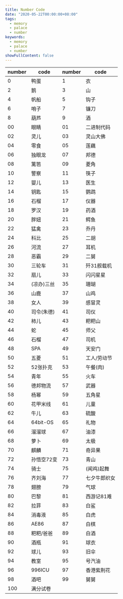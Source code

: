 ```yaml
---
title: Number Code
date: "2020-05-22T00:00:00+08:00"
tags: 
  - memory
  - palace
  - number
keywords: 
  - memory
  - palace
  - number
showFullContent: false
---
```


| number | code | number | code |
| ------ | ---- | ------ | ---- |
| 0  | 鸭蛋 | 1 | 衣 |
| 2  | 鹅  | 3 | 山  |
| 4  | 帆船 | 5 | 钩子 |
| 6  | 哨子 | 7 | 镰刀 |
| 8  | 葫芦 | 9 | 酒 |
| 00 | 眼睛 | 01 | 二进制代码 |
| 02 | 灵儿 | 03 | 灵山大佛 |
| 04 | 零食 | 05 | 莲藕 |
| 06 | 独眼龙 | 07 | 邦德 |
| 08 | 篱笆 | 09 | 菱角 |
| 10 | 警察 | 11 | 筷子 |
| 12 | 婴儿 | 13 | 医生 |
| 14 | 钥匙 | 15 | 鹦鹉 |
| 16 | 石榴 | 17 | 仪器 |
| 18 | 罗汉 | 19 | 药酒 |
| 20 | 胖妞 | 21 | 鳄鱼 |
| 22 | 猛禽 | 23 | 乔丹 |
| 24 | 科比 | 25 | 二胡 |
| 26 | 河流 | 27 | 耳机 |
| 28 | 恶霸 | 29 | 二舅 |
| 30 | 三轮车 | 31 | 歼31舰载机 |
| 32 | 扇儿 | 33 | 闪闪星星 |
| 34 | (凉办)三丝 | 35 | 珊瑚 |
| 36 | 山鹿 | 37 | 山鸡 |
| 38 | 女人 | 39 | 感冒灵 |
| 40 | 司令(朱德) | 41 | 司仪 |
| 42 | 柿儿 | 43 | 粑粑山 |
| 44 | 蛇 | 45 | 师父 |
| 46 | 石榴 | 47 | 司机 |
| 48 | SPA | 49 | 天安门 |
| 50 | 五菱 | 51 | 工人/劳动节 |
| 52 | 52张扑克 | 53 | 午餐(肉) |
| 54 | 青年 | 55 | 火车 |
| 56 | 德邦物流 | 57 | 武器 |
| 58 | 杨幂 | 59 | 五角星 |
| 60 | 花甲米线 | 61 | 儿童 |
| 62 | 牛儿 | 63 | 硫酸 |
| 64 | 64bit-OS | 65 | 礼物 |
| 66 | 溜溜球 | 67 | 油漆 |
| 68 | 萝卜 | 69 | 太极 |
| 70 | 麒麟 | 71 | 奇异果 |
| 72 | 孙悟空72变 | 73 | 青山 |
| 74 | 骑士 | 75 | (闻鸡)起舞 |
| 76 | 齐刘海 | 77 | 七夕牛郎织女 |
| 78 | 翅膀 | 79 | 气球 |
| 80 | 巴黎 | 81 | 西游记81难 |
| 82 | 拉菲 | 83 | 白鲨 |
| 84 | 消毒液 | 85 | 白虎 |
| 86 | AE86 | 87 | 白棋 |
| 88 | 粑粑/爸爸 | 89 | 白酒 |
| 90 | 酒瓶 | 91 | 球衣 |
| 92 | 球儿 | 93 | 旧伞 |
| 94 | 教室 | 95 | 号汽油 |
| 96 | 996ICU | 97 | 香港紫荆花 |
| 98 | 酒吧 | 99 | 舅舅 |
| 100 | 满分试卷 | | |
